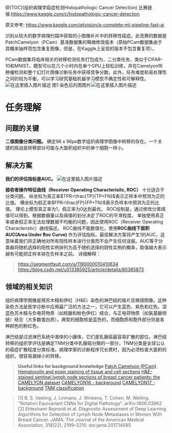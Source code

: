 @[TOC](组织病理学癌症检测Histopathologic Cancer Detection)
比赛链接:https://www.kaggle.com/c/histopathologic-cancer-detection

原文参考: https://www.kaggle.com/qitvision/a-complete-ml-pipeline-fast-ai

识别从较大的数字病理扫描中获取的小图像补片中的转移性癌症。此竞赛的数据是PatchCamelyon（PCam）基准数据集的略微修改版本（原始PCam数据集由于其概率抽样而包含重复图像，但是，在Kaggle上呈现的版本不包含重复项）。


PCam数据集将临床相关的转移检测任务打包成为，二分类任务，类似于CIFAR-10和MNIST。模型可以在几个小时内在单个GPU上轻松训练，并在Camelyon16肿瘤检测和整个幻灯片图像诊断任务中获得竞争分数。此外，任务难度和易处理性之间的较为平衡，可以学习研究基础机器学习模型不确定性和可解释性。
![在这里插入图片描述](https://img-blog.csdnimg.cn/20190301135832592.png?x-oss-process=image/watermark,type_ZmFuZ3poZW5naGVpdGk,shadow_10,text_aHR0cHM6Ly9ibG9nLmNzZG4ubmV0L0Fycm9uX2hvdQ==,size_16,color_FFFFFF,t_70)
图1 染色后的图图片![在这里插入图片描述](https://img-blog.csdnimg.cn/2019030113580899.png?x-oss-process=image/watermark,type_ZmFuZ3poZW5naGVpdGk,shadow_10,text_aHR0cHM6Ly9ibG9nLmNzZG4ubmV0L0Fycm9uX2hvdQ==,size_16,color_FFFFFF,t_70)
# 任务理解
## 问题的关键
**二值图像分类问题。** 确定96 x 96px数字组织病理学图像中转移的存在。一个关键的挑战是转移部分可能与大面积组织中的单个细胞一样小。
## 解决方案
**我们的评估指标是AUC。** 
![在这里插入图片描述](https://img-blog.csdnimg.cn/20190301142142398.png?x-oss-process=image/watermark,type_ZmFuZ3poZW5naGVpdGk,shadow_10,text_aHR0cHM6Ly9ibG9nLmNzZG4ubmV0L0Fycm9uX2hvdQ==,size_16,color_FFFFFF,t_70#pic_center)

 **接收者操作特征曲线（Receiver Operating Characterisitc, ROC）** 十分适合于分类问题。
纵坐标为真正率$TPR=\frac{TP}{TP+FN}$表示正样本中预测为正的比值。
横坐标为假正率$FPR=\frac{FP}{FP+TN}$表示负样本中预测为正的比值。
理论上模型真正率为1，假正率为0达到最优。
ROC绘制是，通过修改分类阈值可以得到。根据数据量以及阈值的划分决定了ROC的平滑程度。
单独使用真正率或者假正率无法处理数据不均衡的问题，因此使用ROC（Receiver Operating Characteristic）曲线描述。
ROC曲线不能数值化，使用**ROC曲线下面积AUC(Area Under Roc Curve)** 作为评估指标。最佳解决方案将产生1的AUC，这意味着我们将正确地对所有阳性样本进行分类而不会产生任何误报。AUC等于分类器将随机选择的阳性实例排列为高于随机选择的阴性实例的概率，取值越大表示越有可能把正样本排在负样本之前。
详细解释：
>https://segmentfault.com/a/1190000010410634
https://blog.csdn.net/u013385925/article/details/80385873
## 领域的相关知识
组织病理学图像是用苏木精和伊红（H&E）染色的淋巴结的玻片显微镜图像。这种染色方法是医学诊断中应用最广泛的方法之一，它可以产生蓝色、紫色和红色。深蓝色苏木精与负电荷物质（如核酸和粉色伊红）结合，与正电荷物质（如氨基酸侧链）结合（大多数蛋白质）。典型的细胞核是蓝色的，而细胞质和胞外部分则是各种颜色的粉红色。

淋巴结是过滤淋巴系统中液体的小腺体，它们是乳腺癌最容易扩散的部位。淋巴结转移的组织学评估是确定TNM分类中乳腺癌分期的一部分，TNM分类是全球公认的癌症扩散程度分类标准。病理学家的诊断程序冗长费时，因为必须检查大面积的组织，很容易漏掉小的转移。
>**Useful links for background knowledge**
 [Patch Camelyon (PCam)](https://github.com/basveeling/pcam)
 [Hematoxylin and eosin staining of tissue and cell sections](https://www.ncbi.nlm.nih.gov/pubmed/21356829)
 [H&E-stained sentinel lymph node sections of breast cancer patients: the CAMELYON dataset](https://academic.oup.com/gigascience/article/7/6/giy065/5026175)
 [CAMELYON16 - background](https://camelyon16.grand-challenge.org/Background/)
 [CAMELYON17 - background](https://camelyon17.grand-challenge.org/Background/)
 [TNM classification](https://www.uicc.org/resources/tnm)




>[1] B. S. Veeling, J. Linmans, J. Winkens, T. Cohen, M. Welling. "Rotation Equivariant CNNs for Digital Pathology". arXiv:1806.03962
[2] Ehteshami Bejnordi et al. Diagnostic Assessment of Deep Learning Algorithms for Detection of Lymph Node Metastases in Women With Breast Cancer. JAMA: The Journal of the American Medical Association, 318(22), 2199–2210. doi:jama.2017.14585



